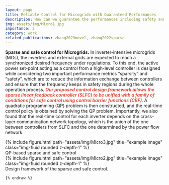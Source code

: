 ```yaml
---
layout: page
title: Reliable Control for Microgrids with Guaranteed Performances
description: How can we guarantee the performances including safety and sparisity during the whole operation process?
img: assets/img/Micro1.jpg
importance: 2
category: work
related_publications: zhang2023novel, zhang2022sparse
---
```


**Sparse and safe control for Microgrids.** In inverter-intensive microgrids (MGs), the inverters and external grids are expected to reach a synchronized desired frequency under regulations. To this end, the active power set-point acting as a control from a high-level controller is designed while considering two important performance metrics “sparsity” and “safety”, which are to reduce the information exchange between controllers and ensure that the frequency keeps in safety regions during the whole operation process.  <strong><i style="color:#e74d3c"> Our proposed control design framework allows the sparse linear feedback controller (SLFC) to be unified with a family of conditions for safe control using control barrier functions (CBF). </i></strong> A quadratic programming (QP) problem is then constructed, and the real-time control policy is obtained by solving the QP problem. Importantly, we also found that the real-time control for each inverter depends on the cross-layer communication network topology, which is the union of the one between controllers from SLFC and the one determined by the power flow network. 

<div class="row justify-content-sm-center">
    <div class="col-sm-6 mt-3 mt-md-0">
        {% include figure.html path="assets/img/Micro3.jpg" title="example image" class="img-fluid rounded z-depth-1" %}
    </div>
</div>
<div class="caption">
   QP-based sparse and safe control
</div>

<div class="row justify-content-sm-center">
    <div class="col-sm-6 mt-3 mt-md-0">
        {% include figure.html path="assets/img/Micro2.jpg" title="example image" class="img-fluid rounded z-depth-1" %}
    </div>
</div>
<div class="caption">
    Design framework of the sparse and safe control.
</div>

```
{% endraw %}
